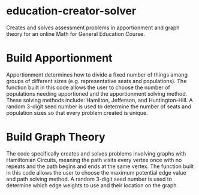 # education-creator-solver
Creates and solves assessment problems in apportionment and graph theory for an online Math for General Education Course.

# Build Apportionment
Apportionment determines how to divide a fixed number of things among groups of different sizes (e.g. representative seats and populations). The function built in this code allows the user to choose the number of populations needing apportioned and the apportionment solving method. These solving methods include: Hamilton, Jefferson, and Huntington-Hill. A random 3-digit seed number is used to determine the number of seats and population sizes so that every problem created is unique.

# Build Graph Theory
The code specifically creates and solves problems involving graphs with Hamiltonian Circuits, meaning the path visits every vertex once with no repeats and the path begins and ends at the same vertex. The function built in this code allows the user to choose the maximum potential edge value and path solving method. A random 3-digit seed number is used to determine which edge weights to use and their location on the graph.
